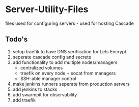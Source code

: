 # Server-Utility-Files
files used for configuring servers - used for hosting Cascade

## Todo's
 1. setup traefik to have DNS verification for Lets Encrypt
 2. seperate cascade config and secrets
 3. add functionality to add multiple nodes/managers
    - centralized volumes
    - traefik on every node + socat from managers
    - SSH-able manager control
 4. make jenkins runners seperate from production servers
 5. add jenkins to stacks
 6. add swarmpit for observability
 7. add traefik
